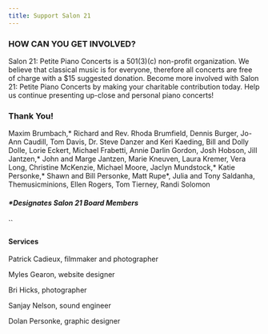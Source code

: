 ```yaml
---
title: Support Salon 21
---
```

### HOW CAN YOU GET INVOLVED?

Salon 21: Petite Piano Concerts is a 501(3)(c) non-profit organization. We believe that classical music is for everyone, therefore all concerts are free of charge with a $15 suggested donation. Become more involved with Salon 21: Petite Piano Concerts by making your charitable contribution today. Help us continue presenting up-close and personal piano concerts!

### Thank You!

Maxim Brumbach,\* Richard and Rev. Rhoda Brumfield, Dennis Burger, Jo-Ann Caudill, Tom Davis, Dr. Steve Danzer and Keri Kaeding, Bill and Dolly Dolle, Lorie Eckert, Michael Frabetti, Annie Darlin Gordon, Josh Hobson, Jill Jantzen,\* John and Marge Jantzen, Marie Kneuven, Laura Kremer, Vera Long, Christine McKenzie, Michael Moore, Jaclyn Mundstock,\* Katie Personke,\* Shawn and Bill Personke, Matt Rupe*, Julia and Tony Saldanha, Themusicminions, Ellen Rogers, Tom Tierney, Randi Solomon

##### \*Designates Salon 21 Board Members

``

#### Services

Patrick Cadieux, filmmaker and photographer

Myles Gearon, website designer

Bri Hicks, photographer

Sanjay Nelson, sound engineer

Dolan Personke, graphic designer